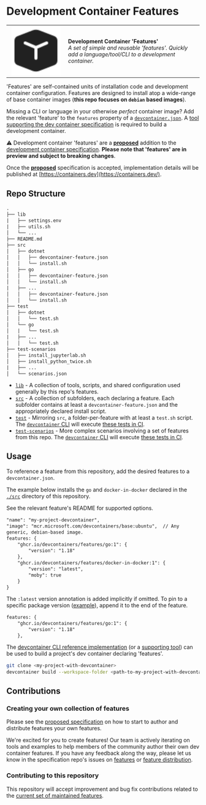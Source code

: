 # Development Container Features

<table style="width: 100%; border-style: none;"><tr>
<td style="width: 140px; text-align: center;"><a href="https://github.com/devcontainers"><img width="128px" src="https://raw.githubusercontent.com/microsoft/fluentui-system-icons/78c9587b995299d5bfc007a0077773556ecb0994/assets/Cube/SVG/ic_fluent_cube_32_filled.svg" alt="devcontainers organization logo"/></a></td>
<td>
<strong>Development Container 'Features'</strong><br />
<i>A set of simple and reusable 'features'. Quickly add a language/tool/CLI to a development container.
</td>
</tr></table>

'Features' are self-contained units of installation code and development container configuration. Features are designed to install atop a wide-range of base container images (**this repo focuses on `debian` based images**).

Missing a CLI or language in your otherwise _perfect_ container image? Add the relevant 'feature' to the `features` property of a [`devcontainer.json`](https://containers.dev/implementors/json_reference/#general-properties).  A [tool supporting the dev container specification](https://containers.dev/supporting) is required to build a development container.

⚠️ Development container 'features' are a [**proposed**](https://github.com/devcontainers/spec/blob/main/proposals/devcontainer-features.md) addition to the [development container specification](https://containers.dev/implementors/spec/). **Please note that 'features' are in preview and subject to breaking changes**.

Once the [**proposed**](https://github.com/devcontainers/spec/blob/main/proposals/devcontainer-features.md) specification is accepted, implementation details will be published at [https://containers.dev](https://containers.dev/).


## Repo Structure

```
.
├── lib
|   ├── settings.env
|   ├── utils.sh
│   └── ...
├── README.md
├── src
│   ├── dotnet
│   │   ├── devcontainer-feature.json
│   │   └── install.sh
│   ├── go
│   │   ├── devcontainer-feature.json
│   │   └── install.sh
|   ├── ...
│   │   ├── devcontainer-feature.json
│   │   └── install.sh
├── test
│   ├── dotnet
│   │   └── test.sh
│   └── go
│   |   └── test.sh
|   ├── ...
│   │   └── test.sh
├── test-scenarios
│   ├── install_jupyterlab.sh
│   ├── install_python_twice.sh
|   ├── ...
│   └── scenarios.json
```

- [`lib`](lib) - A collection of tools, scripts, and shared configuration used generally by this repo's features.
- [`src`](src) - A collection of subfolders, each declaring a feature. Each subfolder contains at least a `devcontainer-feature.json` and the appropriately declared install script.
- [`test`](test) - Mirroring `src`, a folder-per-feature with at least a `test.sh` script. The [`devcontainer` CLI](https://github.com/devcontainers/cli) will execute [these tests in CI](https://github.com/devcontainers/features/blob/main/.github/workflows/test-all.yaml).
- [`test-scenarios`](test-scenarios) - More complex scenarios involving a set of features from this repo. The [`devcontainer` CLI](https://github.com/devcontainers/cli) will execute [these tests in CI](https://github.com/devcontainers/features/blob/main/.github/workflows/test-scenarios.yaml).

## Usage

To reference a feature from this repository, add the desired features to a `devcontainer.json`.

The example below installs the `go` and `docker-in-docker` declared in the [`./src`](./src) directory of this repository.

See the relevant feature's README for supported options.

```jsonc
"name": "my-project-devcontainer",
"image": "mcr.microsoft.com/devcontainers/base:ubuntu",  // Any generic, debian-based image.
features: {
    "ghcr.io/devcontainers/features/go:1": {
        "version": "1.18"
    },
    "ghcr.io/devcontainers/features/docker-in-docker:1": {
        "version": "latest",
        "moby": true
    }
}
```

The `:latest` version annotation is added implicitly if omitted. To pin to a specific package version ([example](https://github.com/devcontainers/features/pkgs/container/features/go/versions)), append it to the end of the feature.

```jsonc
features: {
    "ghcr.io/devcontainers/features/go:1": {
        "version": "1.18"
    },
```

The [devcontainer CLI reference implementation](https://github.com/devcontainers/cli) (or a [supporting tool](https://containers.dev/supporting)) can be used to build a project's dev container declaring 'features'.

```bash
git clone <my-project-with-devcontainer>
devcontainer build --workspace-folder <path-to-my-project-with-devcontainer>
```
## Contributions

### Creating your own collection of features

Please see the [proposed specification](https://github.com/devcontainers/spec/blob/main/proposals/devcontainer-features-distribution.md) on how to start to author and distribute features your own features.

We're excited for you to create features!  Our team is actively iterating on tools and examples to help members of the community author their own dev container features. If you have any feedback along the way, please let us know in the specification repo's issues on [features](https://github.com/devcontainers/spec/issues/61) or [feature distribution](https://github.com/devcontainers/spec/issues/70).

### Contributing to this repository

This repository will accept improvement and bug fix contributions related to the [current set of maintained features](./src).  
